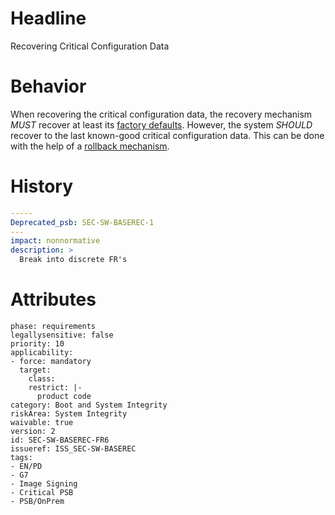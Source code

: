 # Headline 
Recovering Critical Configuration Data

# Behavior
When recovering the critical configuration data, the recovery mechanism _MUST_ recover at least its [factory defaults](#DEF_FactoryDefault). However, the system _SHOULD_ recover to the last known-good critical configuration data. This can be done with the help of a [rollback mechanism](#DEF_Rollback).

# History

```yaml
-----
Deprecated_psb: SEC-SW-BASEREC-1
---
impact: nonnormative
description: >
  Break into discrete FR's

```

# Attributes

    phase: requirements
    legallysensitive: false
    priority: 10
    applicability:
    - force: mandatory
      target:
        class: 
        restrict: |-
          product code
    category: Boot and System Integrity
    riskArea: System Integrity
    waivable: true
    version: 2
    id: SEC-SW-BASEREC-FR6
    issueref: ISS_SEC-SW-BASEREC
    tags:
    - EN/PD
    - G7
    - Image Signing
    - Critical PSB
    - PSB/OnPrem
